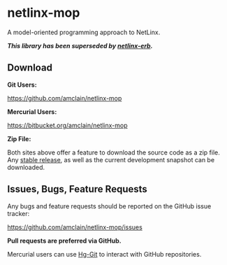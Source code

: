 # netlinx-mop

A model-oriented programming approach to NetLinx.

***This library has been superseded by [netlinx-erb](https://github.com/amclain/netlinx-erb).***


## Download

**Git Users:**

https://github.com/amclain/netlinx-mop


**Mercurial Users:**

https://bitbucket.org/amclain/netlinx-mop


**Zip File:**

Both sites above offer a feature to download the source code as a zip file.
Any [stable release](https://github.com/amclain/netlinx-mop/releases),
as well as the current development snapshot can be downloaded.


## Issues, Bugs, Feature Requests

Any bugs and feature requests should be reported on the GitHub issue tracker:

https://github.com/amclain/netlinx-mop/issues


**Pull requests are preferred via GitHub.**

Mercurial users can use [Hg-Git](http://hg-git.github.io/) to interact with
GitHub repositories.

